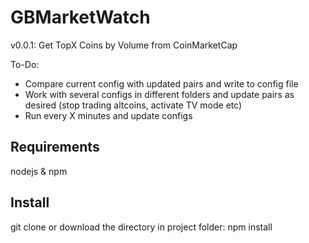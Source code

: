# GBMarketWatch
v0.0.1: Get TopX Coins by Volume from CoinMarketCap

To-Do:
- Compare current config with updated pairs and write to config file
- Work with several configs in different folders and update pairs as desired (stop trading altcoins, activate TV mode etc)
- Run every X minutes and update configs

## Requirements
nodejs & npm

## Install
git clone or download the directory
in project folder:
npm install
